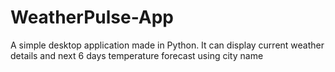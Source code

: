 # WeatherPulse-App
A simple desktop application made in Python. It can display current weather details and next 6 days temperature forecast using city name 
